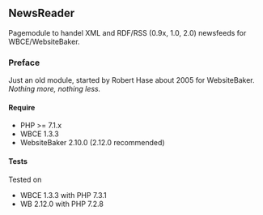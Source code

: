 ## NewsReader
Pagemodule to handel XML and RDF/RSS (0.9x, 1.0, 2.0) newsfeeds for WBCE/WebsiteBaker.

### Preface
Just an old module, started by Robert Hase about 2005 for WebsiteBaker.  
_Nothing more, nothing less._

#### Require
- PHP >= 7.1.x
- WBCE 1.3.3
- WebsiteBaker 2.10.0 (2.12.0 recommended)

#### Tests
Tested on
- WBCE 1.3.3 with PHP 7.3.1
- WB 2.12.0 with PHP 7.2.8

